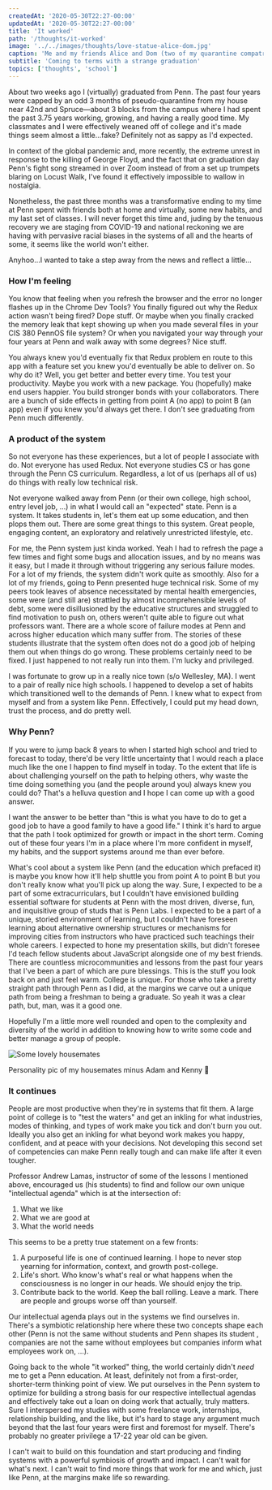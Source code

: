 ```yaml
---
createdAt: '2020-05-30T22:27-00:00'
updatedAt: '2020-05-30T22:27-00:00'
title: 'It worked'
path: '/thoughts/it-worked'
image: '../../images/thoughts/love-statue-alice-dom.jpg'
caption: 'Me and my friends Alice and Dom (two of my quarantine compatriots) atop the beloved love statue'
subtitle: 'Coming to terms with a strange graduation'
topics: ['thoughts', 'school']
---
```


About two weeks ago I (virtually) graduated from Penn. The past four years were capped by an odd 3 months of pseudo-quarantine from my house near 42nd and Spruce—about 3 blocks from the campus where I had spent the past 3.75 years working, growing, and having a really good time. My classmates and I were effectively weaned off of college and it's made things seem almost a little...fake? Definitely not as sappy as I'd expected.

In context of the global pandemic and, more recently, the extreme unrest in response to the killing of George Floyd, and the fact that on graduation day Penn's fight song streamed in over Zoom instead of from a set up trumpets blaring on Locust Walk, I've found it effectively impossible to wallow in nostalgia.

Nonetheless, the past three months was a transformative ending to my time at Penn spent with friends both at home and virtually, some new habits, and my last set of classes. I will never forget this time and, juding by the tenuous recovery we are staging from COVID-19 and national reckoning we are having with pervasive racial biases in the systems of all and the hearts of some, it seems like the world won't either.

Anyhoo...I wanted to take a step away from the news and reflect a little...

### How I'm feeling

You know that feeling when you refresh the browser and the error no longer flashes up in the Chrome Dev Tools? You finally figured out why the Redux action wasn't being fired? Dope stuff. Or maybe when you finally cracked the memory leak that kept showing up when you made several files in your CIS 380 PennOS file system? Or when you navigated your way through your four years at Penn and walk away with some degrees? Nice stuff.

You always knew you'd eventually fix that Redux problem en route to this app with a feature set you knew you'd eventually be able to deliver on. So why do it? Well, you get better and better every time. You test your productivity. Maybe you work with a new package. You (hopefully) make end users happier. You build stronger bonds with your collaborators. There are a bunch of side effects in getting from point A (no app) to point B (an app) even if you knew you'd always get there. I don't see graduating from Penn much differently.

### A product of the system

So not everyone has these experiences, but a lot of people I associate with do. Not everyone has used Redux. Not everyone studies CS or has gone through the Penn CS curriculum. Regardless, a lot of us (perhaps all of us) do things with really low technical risk.

Not everyone walked away from Penn (or their own college, high school, entry level job, ...) in what I would call an "expected" state. Penn is a system. It takes students in, let's them eat up some education, and then plops them out. There are some great things to this system. Great people, engaging content, an exploratory and relatively unrestricted lifestyle, etc.

For me, the Penn system just kinda worked. Yeah I had to refresh the page a few times and fight some bugs and allocation issues, and by no means was it easy, but I made it through without triggering any serious failure modes. For a lot of my friends, the system didn't work quite as smoothly. Also for a lot of my friends, going to Penn presented huge technical risk. Some of my peers took leaves of absence necessitated by mental health emergencies, some were (and still are) strattled by almost incomprehensible levels of debt, some were disillusioned by the educative structures and struggled to find motivation to push on, others weren't quite able to figure out what professors want. There are a whole score of failure modes at Penn and across higher education which many suffer from. The stories of these students illustrate that the system often does not do a good job of helping them out when things do go wrong. These problems certainly need to be fixed. I just happened to not really run into them. I'm lucky and privileged.

I was fortunate to grow up in a really nice town (s/o Wellesley, MA). I went to a pair of really nice high schools. I happened to develop a set of habits which transitioned well to the demands of Penn. I knew what to expect from myself and from a system like Penn. Effectively, I could put my head down, trust the process, and do pretty well.

### Why Penn?

If you were to jump back 8 years to when I started high school and tried to forecast to today, there'd be very little uncertainty that I would reach a place much like the one I happen to find myself in today. To the extent that life is about challenging yourself on the path to helping others, why waste the time doing something you (and the people around you) always knew you could do? That's a helluva question and I hope I can come up with a good answer.

I want the answer to be better than "this is what you have to do to get a good job to have a good family to have a good life." I think it's hard to argue that the path I took optimized for growth or impact in the short term. Coming out of these four years I'm in a place where I'm more confident in myself, my habits, and the support systems around me than ever before.

What's cool about a system like Penn (and the education which prefaced it) is maybe you know how it'll help shuttle you from point A to point B but you don't really know what you'll pick up along the way. Sure, I expected to be a part of some extracurriculars, but I couldn't have envisioned building essential software for students at Penn with the most driven, diverse, fun, and inquisitive group of studs that is Penn Labs. I expected to be a part of a unique, storied environment of learning, but I couldn't have foreseen learning about alternative ownership structures or mechanisms for improving cities from instructors who have practiced such teachings their whole careers. I expected to hone my presentation skills, but didn't foresee I'd teach fellow students about JavaScript alongside one of my best friends. There are countless microcommunities and lessons from the past four years that I've been a part of which are pure blessings. This is the stuff you look back on and just feel warm. College is unique. For those who take a pretty straight path through Penn as I did, at the margins we carve out a unique path from being a freshman to being a graduate. So yeah it was a clear path, but, man, was it a good one.

Hopefully I'm a little more well rounded and open to the complexity and diversity of the world in addition to knowing how to write some code and better manage a group of people.

![Some lovely housemates](/../../images/thoughts/322-goons.jpg)

<p class="caption">Personality pic of my housemates minus Adam and Kenny 🥺</p>

### It continues

People are most productive when they're in systems that fit them. A large point of college is to "test the waters" and get an inkling for what industries, modes of thinking, and types of work make you tick and don't burn you out. Ideally you also get an inkling for what beyond work makes you happy, confident, and at peace with your decisions. Not developing this second set of competencies can make Penn really tough and can make life after it even tougher.

Professor Andrew Lamas, instructor of some of the lessons I mentioned above, encouraged us (his students) to find and follow our own unique "intellectual agenda" which is at the intersection of:

1. What we like
1. What we are good at
1. What the world needs

This seems to be a pretty true statement on a few fronts:

1. A purposeful life is one of continued learning. I hope to never stop yearning for information, context, and growth post-college.
1. Life's short. Who know's what's real or what happens when the consciousness is no longer in our heads. We should enjoy the trip.
1. Contribute back to the world. Keep the ball rolling. Leave a mark. There are people and groups worse off than yourself.

Our intellectual agenda plays out in the systems we find ourselves in. There's a symbiotic relationship here where these two concepts shape each other (Penn is not the same without students and Penn shapes its student , companies are not the same without employees but companies inform what employees work on, ...).

Going back to the whole "it worked" thing, the world certainly didn't _need_ me to get a Penn education. At least, definitely not from a first-order, shorter-term thinking point of view. We put ourselves in the Penn system to optimize for building a strong basis for our respective intellectual agendas and effectively take out a loan on doing work that actually, truly matters. Sure I interspersed my studies with some freelance work, internships, relationship building, and the like, but it's hard to stage any argument much beyond that the last four years were first and foremost for myself. There's probably no greater privilege a 17-22 year old can be given.

I can't wait to build on this foundation and start producing and finding systems with a powerful symbiosis of growth and impact. I can't wait for what's next. I can't wait to find more things that work for me and which, just like Penn, at the margins make life so rewarding.
